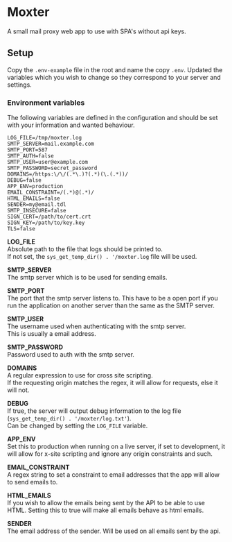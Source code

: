 # Moxter

A small mail proxy web app to use with SPA's without api keys.  
  
## Setup

Copy the `.env-example` file in the root and name the copy `.env`. Updated the variables which you wish to change so they
correspond to your server and settings.

### Environment variables

The following variables are defined in the configuration and should be set with
your information and wanted behaviour.

```
LOG_FILE=/tmp/moxter.log
SMTP_SERVER=mail.example.com
SMTP_PORT=587
SMTP_AUTH=false
SMTP_USER=user@example.com
SMTP_PASSWORD=secret_password
DOMAINS=/https:\/\/(.*\.)?(.*)(\.(.*))/
DEBUG=false
APP_ENV=production
EMAIL_CONSTRAINT=/(.*)@(.*)/
HTML_EMAILS=false
SENDER=my@email.tdl
SMTP_INSECURE=false
SIGN_CERT=/path/to/cert.crt
SIGN_KEY=/path/to/key.key
TLS=false
```

**LOG_FILE**  
Absolute path to the file that logs should be printed to.  
If not set, the `sys_get_temp_dir() . '/moxter.log` file will be used.  

**SMTP_SERVER**  
The smtp server which is to be used for sending emails.

**SMTP_PORT**  
The port that the smtp server listens to. This have to be a open port if you run the application on another server than
the same as the SMTP server.

**SMTP_USER**  
The username used when authenticating with the smtp server.  
This is usually a email address.

**SMTP_PASSWORD**  
Password used to auth with the smtp server.

**DOMAINS**  
A regular expression to use for cross site scripting.  
If the requesting origin matches the regex, it will allow for requests, else it will not.

**DEBUG**  
If true, the server will output debug information to the log file (`sys_get_temp_dir() . '/moxter/log.txt'`).  
Can be changed by setting the `LOG_FILE` variable.  

**APP_ENV**  
Set this to production when running on a live server, if set to development, it will allow for x-site scripting and 
ignore any origin constraints and such.

**EMAIL_CONSTRAINT**  
A regex string to set a constraint to email addresses that the app will allow to send emails to.

**HTML_EMAILS**  
If you wish to allow the emails being sent by the API to be able to use HTML. Setting this to true will make all
emails behave as html emails.

**SENDER**  
The email address of the sender. Will be used on all emails sent by the api.
